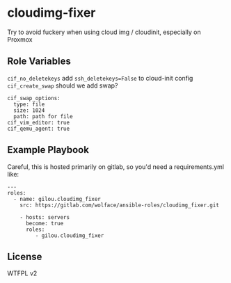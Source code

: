 cloudimg-fixer
=========

Try to avoid fuckery when using cloud img / cloudinit, especially on Proxmox

Role Variables
--------------

`cif_no_deletekeys` add `ssh_deletekeys=False` to cloud-init config
`cif_create_swap` should we add swap?
```
cif_swap_options:
  type: file
  size: 1024
  path: path for file
cif_vim_editor: true
cif_qemu_agent: true
```
Example Playbook
----------------

Careful, this is hosted primarily on gitlab, so you'd need a requirements.yml like:
```
---
roles:
  - name: gilou.cloudimg_fixer
    src: https://gitlab.com/wolface/ansible-roles/cloudimg_fixer.git
```

```
    - hosts: servers
      become: true
      roles:
         - gilou.cloudimg_fixer
```

License
-------

WTFPL v2


